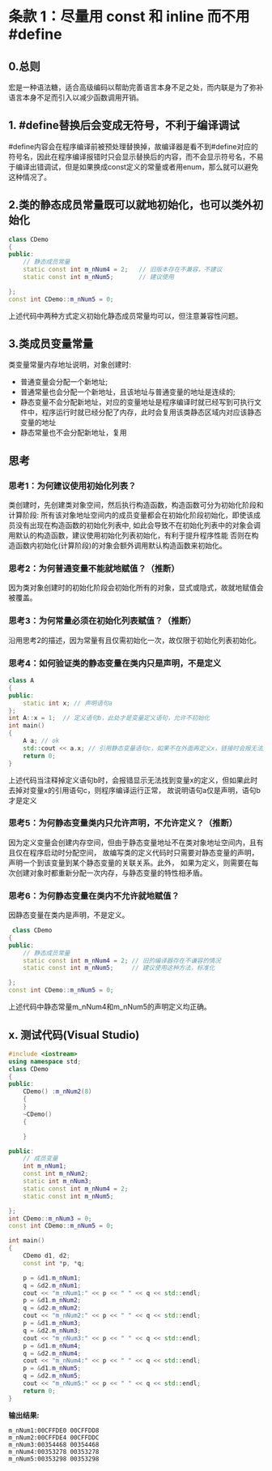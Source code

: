 # 条款 1：尽量用 const 和 inline 而不用#define

## 0.总则

宏是一种语法糖，适合高级编码以帮助完善语言本身不足之处，而内联是为了弥补语言本身不足而引入以减少函数调用开销。

## 1. #define替换后会变成无符号，不利于编译调试

 #define内容会在程序编译前被预处理替换掉，故编译器是看不到#define对应的符号名，因此在程序编译报错时只会显示替换后的内容，而不会显示符号名，不易于编译出错调试，但是如果换成const定义的常量或者用enum，那么就可以避免这种情况了。

## 2.类的静态成员常量既可以就地初始化，也可以类外初始化

```cpp
class CDemo
{
public:
    // 静态成员常量
    static const int m_nNum4 = 2;   // 旧版本存在不兼容，不建议
    static const int m_nNum5;       // 建议使用

};
const int CDemo::m_nNum5 = 0;
```

上述代码中两种方式定义初始化静态成员常量均可以，但注意兼容性问题。

## 3.类成员变量常量

类变量常量内存地址说明，对象创建时:

* 普通变量会分配一个新地址;
* 普通常量也会分配一个新地址，且该地址与普通变量的地址是连续的;
* 静态变量不会分配新地址，对应的变量地址是程序编译时就已经写到可执行文件中，程序运行时就已经分配了内存，此时会复用该类静态区域内对应该静态变量的地址
* 静态常量也不会分配新地址，复用

## 思考

### 思考1：为何建议使用初始化列表？

类创建时，先创建类对象空间，然后执行构造函数，构造函数可分为初始化阶段和计算阶段:
所有该对象地址空间内的成员变量都会在初始化阶段初始化，即使该成员没有出现在构造函数的初始化列表中,
如此会导致不在初始化列表中的对象会调用默认的构造函数，建议使用初始化列表初始化，有利于提升程序性能
否则在构造函数内初始化(计算阶段)的对象会额外调用默认构造函数来初始化。

### 思考2：为何普通变量不能就地赋值？（推断）

因为类对象创建时的初始化阶段会初始化所有的对象，显式或隐式，故就地赋值会被覆盖。

### 思考3：为何常量必须在初始化列表赋值？（推断）

沿用思考2的描述，因为常量有且仅需初始化一次，故仅限于初始化列表初始化。

### 思考4：如何验证类的静态变量在类内只是声明，不是定义

```cpp
class A
{
public:
    static int x; // 声明语句a
};
int A::x = 1;  // 定义语句b，此处才是变量定义语句，允许不初始化
int main()
{
    A a; // ok
    std::cout << a.x; // 引用静态变量语句c，如果不在外面再定义x，链接时会报无法解析的外部符号类似的错误
    return 0;
}
```

上述代码当注释掉定义语句b时，会报错显示无法找到变量x的定义，但如果此时去掉对变量x的引用语句c，则程序编译运行正常，
故说明语句a仅是声明，语句b才是定义

### 思考5：为何静态变量类内只允许声明，不允许定义？（推断）

因为定义变量会创建内存空间，但由于静态变量地址不在类对象地址空间内，且有且仅在程序启动时分配空间，
故编写类的定义代码时只需要对静态变量的声明，声明一个到该变量到某个静态变量的关联关系。此外，
如果为定义，则需要在每次创建对象时都重新分配一次内存，与静态变量的特性相矛盾。

### 思考6：为何静态变量在类内不允许就地赋值？

因静态变量在类内是声明，不是定义。

```cpp
 class CDemo
{
public:
    // 静态成员常量
    static const int m_nNum4 = 2; // 旧的编译器存在不谦容的情况
    static const int m_nNum5;     // 建议使用这种方法，标准化

};
const int CDemo::m_nNum5 = 0;
```

 上述代码中静态常量m_nNum4和m_nNum5的声明定义均正确。

## x. 测试代码(Visual Studio)

```cpp
#include <iostream>
using namespace std;
class CDemo
{
public:
    CDemo() :m_nNum2(8)
    {
    }
    ~CDemo()
    {

    }

public:
    // 成员变量
    int m_nNum1;
    const int m_nNum2;
    static int m_nNum3;
    static const int m_nNum4 = 2;
    static const int m_nNum5;

};
int CDemo::m_nNum3 = 0;
const int CDemo::m_nNum5 = 0;

int main()
{
    CDemo d1, d2;
    const int *p, *q;

    p = &d1.m_nNum1;
    q = &d2.m_nNum1;
    cout << "m_nNum1:" << p << " " << q << std::endl;
    p = &d1.m_nNum2;
    q = &d2.m_nNum2;
    cout << "m_nNum2:" << p << " " << q << std::endl;
    p = &d1.m_nNum3;
    q = &d2.m_nNum3;
    cout << "m_nNum3:" << p << " " << q << std::endl;
    p = &d1.m_nNum4;
    q = &d2.m_nNum4;
    cout << "m_nNum4:" << p << " " << q << std::endl;
    p = &d1.m_nNum5;
    q = &d2.m_nNum5;
    cout << "m_nNum5:" << p << " " << q << std::endl;
    return 0;
}
```

**输出结果:**

```output
m_nNum1:00CFFDE0 00CFFDD8
m_nNum2:00CFFDE4 00CFFDDC
m_nNum3:00354468 00354468
m_nNum4:00353278 00353278
m_nNum5:00353298 00353298
```
